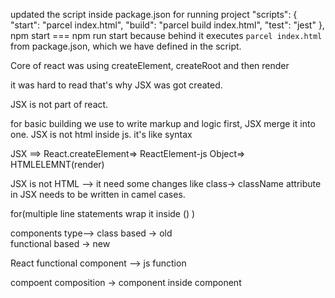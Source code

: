 updated the script inside package.json for running project
"scripts": {
    "start": "parcel index.html",
    "build": "parcel build index.html",
    "test": "jest"
},
npm start === npm run start
because behind it executes `parcel index.html` from package.json, which we have defined in the script.

  
  Core of react was using createElement, createRoot and then render

  it was hard to read that's why JSX was got created.

  JSX is not part of react.

  for basic building we use to write markup and logic first, JSX merge it into one.
  JSX is not html inside js. it's like syntax


JSX ==> React.createElement=> ReactElement-js Object=> HTMLELEMNT(render)

JSX is not HTML --> it need some changes like class-> className
attribute in JSX needs to be written in camel cases.

for(multiple line statements wrap it inside () )


components type--> class based -> old  
                    functional based -> new



React functional component --> js function

compoent composition -> component inside component